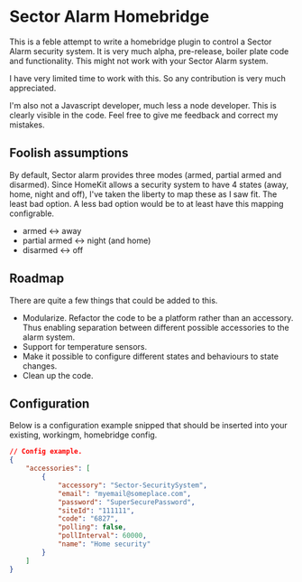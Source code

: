 # Sector Alarm Homebridge
This is a feble attempt to write a homebridge plugin to control a Sector Alarm security system. It is very much alpha, pre-release, boiler plate code and functionality. This might not work with your Sector Alarm system.

I have very limited time to work with this. So any contribution is very much appreciated. 

I'm also not a Javascript developer, much less a node developer. This is clearly visible in the code. Feel free to give me feedback and correct my mistakes. 

## Foolish assumptions
By default, Sector alarm provides three modes (armed, partial armed and disarmed). Since HomeKit allows a security system to have 4 states (away, home, night and off), I've taken the liberty to map these as I saw fit. The least bad option. A less bad option would be to at least have this mapping configrable. 
 * armed <-> away
 * partial armed <-> night (and home)
 * disarmed <-> off

## Roadmap
There are quite a few things that could be added to this.

* Modularize. Refactor the code to be a platform rather than an accessory. Thus enabling separation between different possible accessories to the alarm system.
* Support for temperature sensors.
* Make it possible to configure different states and behaviours to state changes.
* Clean up the code. 


## Configuration
Below is a configuration example snipped that should be inserted into your existing, workingm, homebridge config.

```json
// Config example.
{
    "accessories": [
        {
            "accessory": "Sector-SecuritySystem",
            "email": "myemail@someplace.com",
            "password": "SuperSecurePassword",
            "siteId": "111111",                
            "code": "6827",                    
            "polling": false,                  
            "pollInterval": 60000,             
            "name": "Home security"
        }
    ]
}
```
